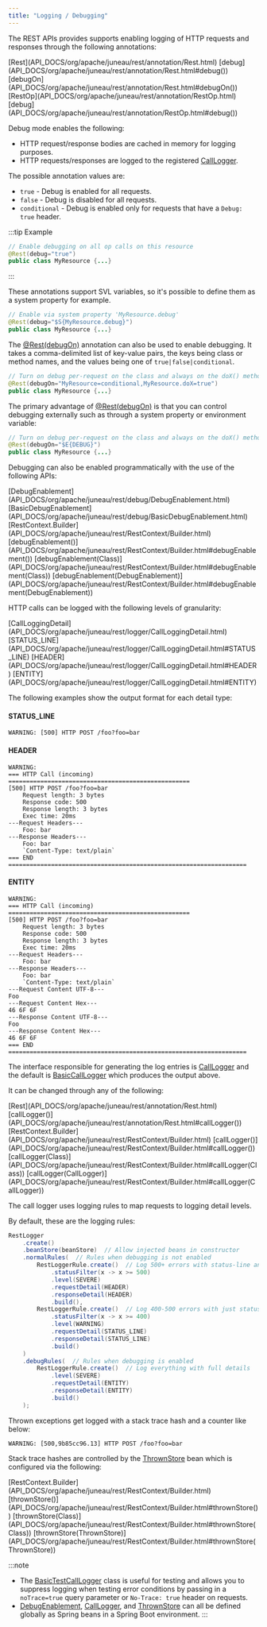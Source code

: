 ```yaml
---
title: "Logging / Debugging"
---
```


The REST APIs provides supports enabling logging of HTTP requests and responses through the following annotations:

<tree>
<node-0><java-annotation>[Rest](API_DOCS/org/apache/juneau/rest/annotation/Rest.html)</java-annotation></node-0>
<node-1><java-method-annotation>[debug](API_DOCS/org/apache/juneau/rest/annotation/Rest.html#debug())</java-method-annotation></node-1>
<node-1><java-method-annotation>[debugOn](API_DOCS/org/apache/juneau/rest/annotation/Rest.html#debugOn())</java-method-annotation></node-1>
<node-0><java-annotation>[RestOp](API_DOCS/org/apache/juneau/rest/annotation/RestOp.html)</java-annotation></node-0>
<node-1><java-method-annotation>[debug](API_DOCS/org/apache/juneau/rest/annotation/RestOp.html#debug())</java-method-annotation></node-1>
</tree>

Debug mode enables the following:

- HTTP request/response bodies are cached in memory for logging purposes.
- HTTP requests/responses are logged to the registered [CallLogger](API_DOCS/org/apache/juneau/rest/logger/CallLogger.html).

The possible annotation values are:

- `true` - Debug is enabled for all requests.
- `false` - Debug is disabled for all requests.
- `conditional` - Debug is enabled only for requests that have a `Debug: true` header.

:::tip Example
```java
// Enable debugging on all op calls on this resource
@Rest(debug="true")
public class MyResource {...}
```
:::

These annotations support SVL variables, so it's possible to define them as a system property for example.

```java
// Enable via system property 'MyResource.debug'
@Rest(debug="$S{MyResource.debug}")
public class MyResource {...}
```

The [@Rest(debugOn)](API_DOCS/org/apache/juneau/rest/annotation/Rest.html#debugOn()) annotation can also be used to
enable debugging.
It takes a comma-delimited list of key-value pairs, the keys being class or method names, and the values being one of `true|false|conditional`.

```java
// Turn on debug per-request on the class and always on the doX() method
@Rest(debugOn="MyResource=conditional,MyResource.doX=true")
public class MyResource {...}
```

The primary advantage of [@Rest(debugOn)](API_DOCS/org/apache/juneau/rest/annotation/Rest.html#debugOn()) is that
you can control debugging externally such as through a system property or environment variable:

```java
// Turn on debug per-request on the class and always on the doX() method
@Rest(debugOn="$E{DEBUG}")
public class MyResource {...}
```

Debugging can also be enabled programmatically with the use of the following APIs:

<tree>
<node-0><java-class>[DebugEnablement](API_DOCS/org/apache/juneau/rest/debug/DebugEnablement.html)</java-class></node-0>
<node-1><javac-class>[BasicDebugEnablement](API_DOCS/org/apache/juneau/rest/debug/BasicDebugEnablement.html)</javac-class></node-1>
<node-0><java-class>[RestContext.Builder](API_DOCS/org/apache/juneau/rest/RestContext/Builder.html)</java-class></node-0>
<node-1><javac-method>[debugEnablement()](API_DOCS/org/apache/juneau/rest/RestContext/Builder.html#debugEnablement())</javac-method> <javac-method>[debugEnablement(Class)](API_DOCS/org/apache/juneau/rest/RestContext/Builder.html#debugEnablement(Class))</javac-method> <javac-method>[debugEnablement(DebugEnablement)](API_DOCS/org/apache/juneau/rest/RestContext/Builder.html#debugEnablement(DebugEnablement))</javac-method></node-1>
</tree>

HTTP calls can be logged with the following levels of granularity:

<tree>
<node-0><java-class>[CallLoggingDetail](API_DOCS/org/apache/juneau/rest/logger/CallLoggingDetail.html)</java-class></node-0>
<node-1><javac-field>[STATUS_LINE](API_DOCS/org/apache/juneau/rest/logger/CallLoggingDetail.html#STATUS_LINE)</javac-field> <javac-field>[HEADER](API_DOCS/org/apache/juneau/rest/logger/CallLoggingDetail.html#HEADER)</javac-field> <javac-field>[ENTITY](API_DOCS/org/apache/juneau/rest/logger/CallLoggingDetail.html#ENTITY)</javac-field></node-1>
</tree>


The following examples show the output format for each detail type:

#### STATUS_LINE

```text
WARNING: [500] HTTP POST /foo?foo=bar
```

#### HEADER

```text
WARNING:
=== HTTP Call (incoming) ===================================================
[500] HTTP POST /foo?foo=bar
    Request length: 3 bytes
    Response code: 500
    Response length: 3 bytes
    Exec time: 20ms
---Request Headers---
    Foo: bar
---Response Headers---
    Foo: bar
    `Content-Type: text/plain`
=== END ===================================================================
```

#### ENTITY

```text
WARNING:
=== HTTP Call (incoming) ===================================================
[500] HTTP POST /foo?foo=bar
    Request length: 3 bytes
    Response code: 500
    Response length: 3 bytes
    Exec time: 20ms
---Request Headers---
    Foo: bar
---Response Headers---
    Foo: bar
    `Content-Type: text/plain`
---Request Content UTF-8---
Foo
---Request Content Hex---
46 6F 6F
---Response Content UTF-8---
Foo
---Response Content Hex---
46 6F 6F
=== END ===================================================================
```

The interface responsible for generating the log entries is [CallLogger](API_DOCS/org/apache/juneau/rest/logger/CallLogger.html) and the default is [BasicCallLogger](API_DOCS/org/apache/juneau/rest/logger/BasicCallLogger.html) which produces the output above.

It can be changed through any of the following:

<tree>
<node-0><java-annotation>[Rest](API_DOCS/org/apache/juneau/rest/annotation/Rest.html)</java-annotation></node-0>
<node-1><javac-method-annotation>[callLogger()](API_DOCS/org/apache/juneau/rest/annotation/Rest.html#callLogger())</javac-method-annotation></node-1>
<node-0><java-class>[RestContext.Builder](API_DOCS/org/apache/juneau/rest/RestContext/Builder.html)</java-class></node-0>
<node-1><javac-method>[callLogger()](API_DOCS/org/apache/juneau/rest/RestContext/Builder.html#callLogger())</javac-method> <javac-method>[callLogger(Class)](API_DOCS/org/apache/juneau/rest/RestContext/Builder.html#callLogger(Class))</javac-method> <javac-method>[callLogger(CallLogger)](API_DOCS/org/apache/juneau/rest/RestContext/Builder.html#callLogger(CallLogger))</javac-method></node-1>
</tree>

The call logger uses logging rules to map requests to logging detail levels.

By default, these are the logging rules:

```java
RestLogger
    .create()
    .beanStore(beanStore)  // Allow injected beans in constructor
    .normalRules(  // Rules when debugging is not enabled
        RestLoggerRule.create()  // Log 500+ errors with status-line and header information
            .statusFilter(x -> x >= 500)
            .level(SEVERE)
            .requestDetail(HEADER)
            .responseDetail(HEADER)
            .build(),
        RestLoggerRule.create()  // Log 400-500 errors with just status-line information
            .statusFilter(x -> x >= 400)
            .level(WARNING)
            .requestDetail(STATUS_LINE)
            .responseDetail(STATUS_LINE)
            .build()
    )
    .debugRules(  // Rules when debugging is enabled
        RestLoggerRule.create()  // Log everything with full details
            .level(SEVERE)
            .requestDetail(ENTITY)
            .responseDetail(ENTITY)
            .build()
    );
```

Thrown exceptions get logged with a stack trace hash and a counter like below:

```text
WARNING: [500,9b85cc96.13] HTTP POST /foo?foo=bar
```

Stack trace hashes are controlled by the [ThrownStore](API_DOCS/org/apache/juneau/rest/stats/ThrownStore.html) bean
which is configured via the following:

<tree>
<node-0><java-class>[RestContext.Builder](API_DOCS/org/apache/juneau/rest/RestContext/Builder.html)</java-class></node-0>
<node-1><java-method>[thrownStore()](API_DOCS/org/apache/juneau/rest/RestContext/Builder.html#thrownStore())</java-method></node-1>
<node-1><java-method>[thrownStore(Class)](API_DOCS/org/apache/juneau/rest/RestContext/Builder.html#thrownStore(Class))</java-method></node-1>
<node-1><java-method>[thrownStore(ThrownStore)](API_DOCS/org/apache/juneau/rest/RestContext/Builder.html#thrownStore(ThrownStore))</java-method></node-1>
</tree>

:::note
- The [BasicTestCallLogger](API_DOCS/org/apache/juneau/rest/logger/BasicTestCallLogger.html) class is useful for testing and allows you to suppress logging when testing error conditions by passing in a `noTrace=true` query parameter or `No-Trace: true` header on requests.
- [DebugEnablement](API_DOCS/org/apache/juneau/rest/debug/DebugEnablement.html), [CallLogger](API_DOCS/org/apache/juneau/rest/logger/CallLogger.html), and [ThrownStore](API_DOCS/org/apache/juneau/rest/stats/ThrownStore.html) can all be defined globally as Spring beans in a Spring Boot environment.
:::
